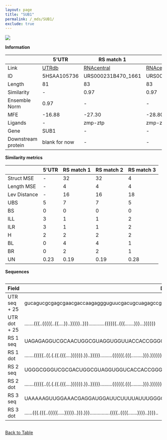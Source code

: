 ```yaml
---
layout: page
title: "SUB1"
permalink: /_mds/SUB1/
exclude: true
---
```




![](../../alns_9.28.22/aln_5HSAA105736_1.000.png?raw=true)


**Information**

| | 5'UTR       | RS match 1   | RS match 2  | RS match 3 |
| ---- | ----------- | ----------- | ----------- | ----------- |
| Link | <a href="http://utrdb.ba.itb.cnr.it/getutr/5HSAA105736/1" target="_blank" rel="noopener noreferrer">UTRdb</a>   | <a href="https://rnacentral.org/rna/URS000231B470/1661" target="_blank" rel="noopener noreferrer">RNAcentral</a>     |<a href="https://rnacentral.org/rna/URS0002314AB8/59561" target="_blank" rel="noopener noreferrer">RNAcentral</a>  | <a href="https://rnacentral.org/rna/URS0000D84B4C/29367" target="_blank" rel="noopener noreferrer">RNAcentral</a>   |
| ID | 5HSAA105736     | URS000231B470_1661     | URS0002314AB8_59561     | URS0000D84B4C_29367     |
| Length | 81     |  83    | 83   |  83    |
| Similarity | - | 0.97 | 0.97 | 0.97 |
| Ensemble Norm | 0.97 | - | - | - |
| MFE | -16.88 | -27.30 | -28.80 | -11.97 |
| Ligands | - | zmp-ztp | zmp-ztp | cyclic-di-GMP |
| Gene | SUB1 | - | - | - |
| Downstream protein | blank for now    |    -    | -  | - |


**Similarity metrics**

| | 5'UTR       | RS match 1   | RS match 2  | RS match 3 |
| ---- | ----------- | ----------- | ----------- | ----------- |
| Struct MSE | - | 32 | 32 | 4 |
| Length MSE | - | 4 | 4 | 4 |
| Lev Distance | - | 16 | 16 | 18 |
| UBS| 5 | 7 | 7 | 5 |
| BS | 0 | 0 | 0 | 0 |
| ILL | 3 | 1 | 1 | 2 |
| ILR | 3 | 1 | 1 | 2 |
| H | 2 | 2 | 2 | 2 |
| BL | 0 | 4 | 4 | 1 |
| BR | 0 | 2 | 2 | 1 |
| UN | 0.23 | 0.19 | 0.19 | 0.28 |

**Sequences**


<div style="overflow-x:auto;">

<table>
<colgroup>
<col width="30%" />
<col width="70%" />
</colgroup>
<thead>
<tr class="header">
<th>Field</th>
<th>Description</th>
</tr>
</thead>
<tbody>
<tr>
<td markdown="span">UTR seq + 25 </td>
<td markdown="span"> gucagucgcgagcgaacgaccaagaggguguucgacugcuagagccgagcgaagcgATGCCTAAATCAAAGGAACTTGTTT </td>
</tr>
<tr>
<td markdown="span">UTR dot + 25  </td>
<td markdown="span"> .......(((..(((((..((....))..)))))..)))............((((((..(((.......)))...))))))
</td>
</tr>


<tr>
<td markdown="span">RS 1 seq </td>
<td markdown="span"> UAGAGAGGUCGCAACUGGCGUAGGUGGUUACCACCGGGGAGCGGCACAGAAUUGAUCGCGGGUCGUUCGCCUGGGCACGCGAU
</td>
</tr>


<tr>
<td markdown="span">RS 1 dot </td>
<td markdown="span"> .......(((((..((.(.((.(((....)))))).))..))))).........((((((.(((.........))).))))))
</td>
</tr>


<tr>
<td markdown="span">RS 2 seq </td>
<td markdown="span"> UGGGCGGGUCGCGACUGGCGUAGGUGGUCACCACCGGGGAGCGGCACAGAAUUGACCGCGGGUCGUUCGCCUGGGCACGUGGU
</td>
</tr>


<tr>
<td markdown="span">RS 2 dot </td>
<td markdown="span"> .......(((((..((.(.((.(((....)))))).))..))))).........((((((.(((.........))).))))))
</td>
</tr>


<tr>
<td markdown="span">RS 3 seq </td>
<td markdown="span"> UAAAAAGUUGGAAACGAGGAUGGAUUCUUUUAUUUGGGCACCUUAAGAAUUCGGAGUUAGUGGUGCAACCUGCCAGCAAUUAA
</td>
</tr>


<tr>
<td markdown="span">RS 3 dot </td>
<td markdown="span"> ......(((.(((..(((((.....)))))..))).)))...............((((..((((.......))))..))))..
</td>
</tr>

</tbody>
</table>


</div>


[Back to Table](../../display)

